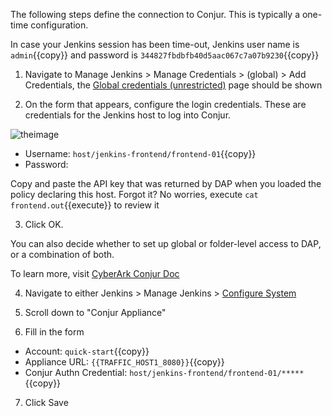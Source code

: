
The following steps define the connection to Conjur. This is typically a one-time configuration.

In case your Jenkins session has been time-out, Jenkins user name is `admin`{{copy}} and password is `344827fbdbfb40d5aac067c7a07b9230`{{copy}}


1. Navigate to Manage Jenkins > Manage Credentials > (global) > Add Credentials, the [Global credentials (unrestricted)]({{TRAFFIC_HOST1_8081}}/credentials/store/system/domain/_/newCredentials) page should be shown

2. On the form that appears, configure the login credentials. These are credentials for the Jenkins host to log into Conjur.

![theimage](https://github.com/quincycheng/katacoda-scenarios/raw/master/conjur-jenkins/media/04-conn.PNG)

 - Username: `host/jenkins-frontend/frontend-01`{{copy}}
 - Password: 

  Copy and paste the API key that was returned by DAP when you loaded the policy declaring this host.
  Forgot it?  No worries, execute `cat frontend.out`{{execute}} to review it

3. Click OK.

You can also decide whether to set up global or folder-level access to DAP, or a combination of both.

To learn more, visit [CyberArk Conjur Doc](https://docs.conjur.org/Latest/en/Content/Integrations/jenkins-configure.htm?tocpath=Integrations%7CJenkins%7C_____2#ConfigureJenkinsConjurconnection)


4. Navigate to either Jenkins > Manage Jenkins > [Configure System]({{TRAFFIC_HOST1_8081}}/configure)

5. Scroll down to "Conjur Appliance"

6. Fill in the form

- Account: `quick-start`{{copy}}
- Appliance URL: `{{TRAFFIC_HOST1_8080}}`{{copy}}
- Conjur Authn Credential: `host/jenkins-frontend/frontend-01/*****`{{copy}}


7. Click Save
